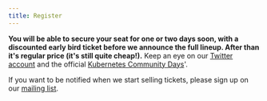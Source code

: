 ```yaml
---
title: Register
---
```


**You will be able to secure your seat for one or two days soon, with a discounted early bird ticket before we announce the full lineup. After than it's regular price (it's still quite cheap!).** Keep an eye on our [Twitter account](https://twitter.com/cloudnativeams) and the official [Kubernetes Community Days](https://twitter.com/KubernetesDays)'.

If you want to be notified when we start selling tickets, please sign up on our [mailing list](https://mailchi.mp/f686e201c599/kcdams2020).
